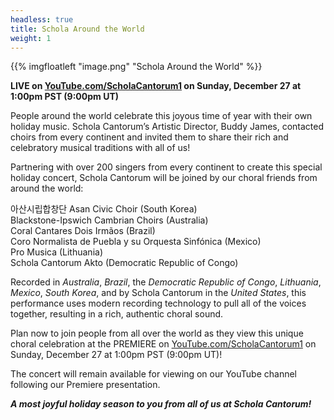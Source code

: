 ```yaml
---
headless: true
title: Schola Around the World
weight: 1
---
```


{{% imgfloatleft "image.png" "Schola Around the World" %}}

**LIVE on [YouTube.com/ScholaCantorum1](https://youtube.com/user/scholacantorum1)
on Sunday, December 27 at 1:00pm PST (9:00pm UT)**

People around the world celebrate this joyous time of year with their own
holiday music. Schola Cantorum’s Artistic Director, Buddy James, contacted
choirs from every continent and invited them to share their rich and celebratory
musical traditions with all of us!

Partnering with over 200 singers from every continent to create this special
holiday concert, Schola Cantorum will be joined by our choral friends from
around the world:

아산시립합창단 Asan Civic Choir (South Korea)  
Blackstone-Ipswich Cambrian Choirs (Australia)  
Coral Cantares Dois Irmãos (Brazil)  
Coro Normalista de Puebla y su Orquesta Sinfónica (Mexico)  
Pro Musica (Lithuania)  
Schola Cantorum Akto (Democratic Republic of Congo)

Recorded in _Australia_, _Brazil_, the _Democratic Republic of Congo_,
_Lithuania_, _Mexico_, _South Korea_, and by Schola Cantorum in the _United
States_, this performance uses modern recording technology to pull all of the
voices together, resulting in a rich, authentic choral sound.

Plan now to join people from all over the world as they view this unique choral
celebration at the PREMIERE on
[YouTube.com/ScholaCantorum1](https://youtube.com/user/scholacantorum1) on
Sunday, December 27 at 1:00pm PST (9:00pm UT)!

The concert will remain available for viewing on our YouTube channel following our Premiere presentation.

**_A most joyful holiday season to you from all of us at Schola Cantorum!_**
